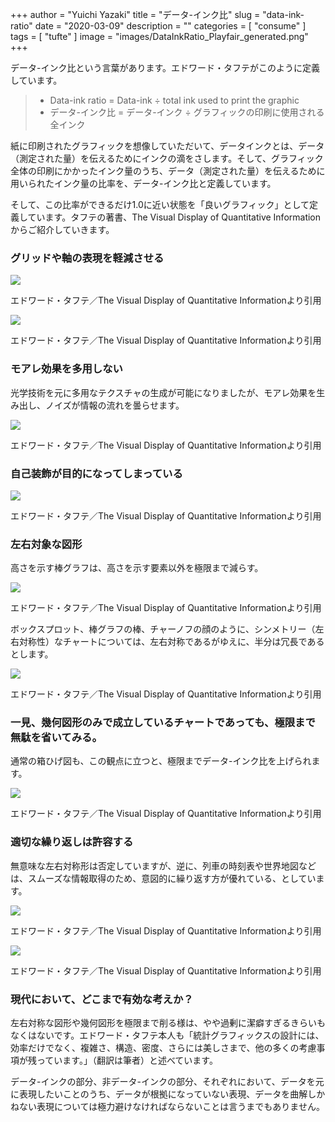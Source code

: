 +++
author = "Yuichi Yazaki"
title = "データ-インク比"
slug = "data-ink-ratio"
date = "2020-03-09"
description = ""
categories = [
    "consume"
]
tags = [
    "tufte"
]
image = "images/DataInkRatio_Playfair_generated.png"
+++

データ-インク比という言葉があります。エドワード・タフテがこのように定義しています。

> - Data-ink ratio = Data-ink ÷ total ink used to print the graphic
> - データ-インク比 = データ-インク ÷ グラフィックの印刷に使用される全インク

<!--more-->

紙に印刷されたグラフィックを想像していただいて、データインクとは、データ（測定された量）を伝えるためにインクの滴をさします。そして、グラフィック全体の印刷にかかったインク量のうち、データ（測定された量）を伝えるために用いられたインク量の比率を、データ-インク比と定義しています。

そして、この比率ができるだけ1.0に近い状態を「良いグラフィック」として定義しています。タフテの著書、The Visual Display of Quantitative Informationからご紹介していきます。

### グリッドや軸の表現を軽減させる

![](images/chartjunk_grids_1.png)

エドワード・タフテ／The Visual Display of Quantitative Informationより引用

![](images/chartjunk_grids_2.png)

エドワード・タフテ／The Visual Display of Quantitative Informationより引用

### モアレ効果を多用しない

光学技術を元に多用なテクスチャの生成が可能になりましたが、モアレ効果を生み出し、ノイズが情報の流れを曇らせます。

![](images/chartjunk_grids_3.png)

エドワード・タフテ／The Visual Display of Quantitative Informationより引用

### 自己装飾が目的になってしまっている

![](images/chartjunk_grids_4.png)

エドワード・タフテ／The Visual Display of Quantitative Informationより引用

### 左右対象な図形

高さを示す棒グラフは、高さを示す要素以外を極限まで減らす。

![](images/DataInkRatio_4.png)

エドワード・タフテ／The Visual Display of Quantitative Informationより引用

ボックスプロット、棒グラフの棒、チャーノフの顔のように、シンメトリー（左右対称性）なチャートについては、左右対称であるがゆえに、半分は冗長であるとします。

![](images/DataInkRatio_2.png)

エドワード・タフテ／The Visual Display of Quantitative Informationより引用

### 一見、幾何図形のみで成立しているチャートであっても、極限まで無駄を省いてみる。

通常の箱ひげ図も、この観点に立つと、極限までデータ-インク比を上げられます。

![](images/DataInkMaximize.png)

エドワード・タフテ／The Visual Display of Quantitative Informationより引用

### 適切な繰り返しは許容する

無意味な左右対称形は否定していますが、逆に、列車の時刻表や世界地図などは、スムーズな情報取得のため、意図的に繰り返す方が優れている、としています。

![](images/DataInkRatio_1.png)

エドワード・タフテ／The Visual Display of Quantitative Informationより引用

![](images/DataInkRatio_3.png)

エドワード・タフテ／The Visual Display of Quantitative Informationより引用

### 現代において、どこまで有効な考えか？

左右対称な図形や幾何図形を極限まで削る様は、やや過剰に潔癖すぎるきらいもなくはないです。エドワード・タフテ本人も「統計グラフィックスの設計には、効率だけでなく、複雑さ、構造、密度、さらには美しさまで、他の多くの考慮事項が残っています。」（翻訳は筆者）と述べています。

データ-インクの部分、非データ-インクの部分、それぞれにおいて、データを元に表現したいことのうち、データが根拠になっていない表現、データを曲解しかねない表現については極力避けなければならないことは言うまでもありません。